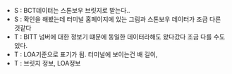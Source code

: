 - S : BCT데이터는 스톤보우 브릿지로 받는다..
- S : 확인을 해봤는데 터미널 홈페이지에 있는 그림과 스톤보우 데이터가 조금 다른것같다
- T : BITT 넘버에 대한 정보기 떄문에 동일한 데이터라해도 왔다갔다 조금 다를 수도 있다.
- T : LOA기준으로 표기가 됨. 터미널에 보이는건 배 길이,
- T : 브릿지 정보, LOA정보